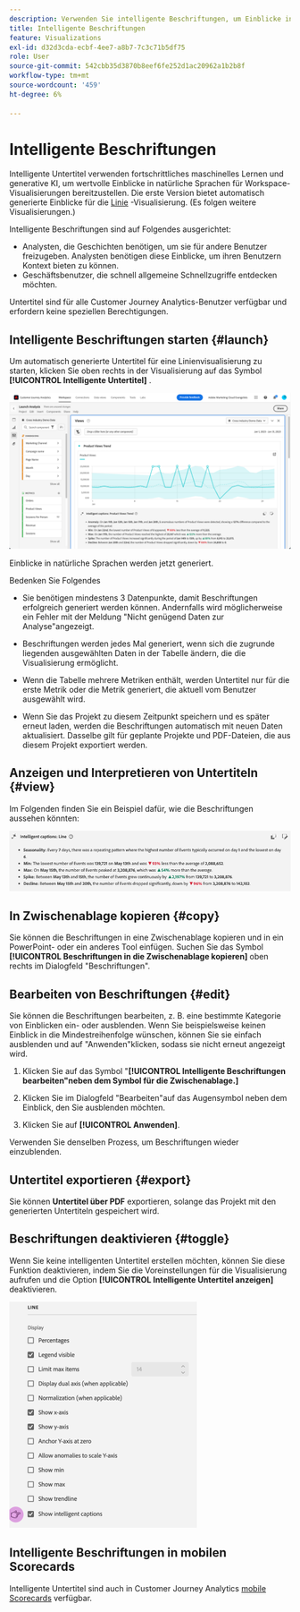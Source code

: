 ```yaml
---
description: Verwenden Sie intelligente Beschriftungen, um Einblicke in natürliche Sprachen zu generieren, um schnell Trends innerhalb von Visualisierungen zu überdecken.
title: Intelligente Beschriftungen
feature: Visualizations
exl-id: d32d3cda-ecbf-4ee7-a8b7-7c3c71b5df75
role: User
source-git-commit: 542cbb35d3870b8eef6fe252d1ac20962a1b2b8f
workflow-type: tm+mt
source-wordcount: '459'
ht-degree: 6%

---
```


# Intelligente Beschriftungen

Intelligente Untertitel verwenden fortschrittliches maschinelles Lernen und generative KI, um wertvolle Einblicke in natürliche Sprachen für Workspace-Visualisierungen bereitzustellen. Die erste Version bietet automatisch generierte Einblicke für die [Linie](line.md) -Visualisierung. (Es folgen weitere Visualisierungen.)

Intelligente Beschriftungen sind auf Folgendes ausgerichtet:

* Analysten, die Geschichten benötigen, um sie für andere Benutzer freizugeben. Analysten benötigen diese Einblicke, um ihren Benutzern Kontext bieten zu können.
* Geschäftsbenutzer, die schnell allgemeine Schnellzugriffe entdecken möchten.

Untertitel sind für alle Customer Journey Analytics-Benutzer verfügbar und erfordern keine speziellen Berechtigungen.

## Intelligente Beschriftungen starten {#launch}

Um automatisch generierte Untertitel für eine Linienvisualisierung zu starten, klicken Sie oben rechts in der Visualisierung auf das Symbol **[!UICONTROL Intelligente Untertitel]** .

![Das Fenster &quot;Analyse starten&quot;mit den intelligenten Beschriftungen für den Trend zu Produktansichten. ](assets/intell-caps-1.png)

Einblicke in natürliche Sprachen werden jetzt generiert.

Bedenken Sie Folgendes

* Sie benötigen mindestens 3 Datenpunkte, damit Beschriftungen erfolgreich generiert werden können. Andernfalls wird möglicherweise ein Fehler mit der Meldung &quot;Nicht genügend Daten zur Analyse&quot;angezeigt.

* Beschriftungen werden jedes Mal generiert, wenn sich die zugrunde liegenden ausgewählten Daten in der Tabelle ändern, die die Visualisierung ermöglicht.

* Wenn die Tabelle mehrere Metriken enthält, werden Untertitel nur für die erste Metrik oder die Metrik generiert, die aktuell vom Benutzer ausgewählt wird.

* Wenn Sie das Projekt zu diesem Zeitpunkt speichern und es später erneut laden, werden die Beschriftungen automatisch mit neuen Daten aktualisiert. Dasselbe gilt für geplante Projekte und PDF-Dateien, die aus diesem Projekt exportiert werden.

## Anzeigen und Interpretieren von Untertiteln {#view}

Im Folgenden finden Sie ein Beispiel dafür, wie die Beschriftungen aussehen könnten:

![Intelligente Beschriftungen für die Linienvisualisierung, einschließlich Saisonabhängigkeit, Min., Max., Spitze und Rückgang.](assets/captions.png)

## In Zwischenablage kopieren {#copy}

Sie können die Beschriftungen in eine Zwischenablage kopieren und in ein PowerPoint- oder ein anderes Tool einfügen. Suchen Sie das Symbol **[!UICONTROL Beschriftungen in die Zwischenablage kopieren]** oben rechts im Dialogfeld &quot;Beschriftungen&quot;.

## Bearbeiten von Beschriftungen {#edit}

Sie können die Beschriftungen bearbeiten, z. B. eine bestimmte Kategorie von Einblicken ein- oder ausblenden. Wenn Sie beispielsweise keinen Einblick in die Mindestreihenfolge wünschen, können Sie sie einfach ausblenden und auf &quot;Anwenden&quot;klicken, sodass sie nicht erneut angezeigt wird.

1. Klicken Sie auf das Symbol &quot;**[!UICONTROL Intelligente Beschriftungen bearbeiten&quot;neben dem Symbol für die Zwischenablage.]**

1. Klicken Sie im Dialogfeld &quot;Bearbeiten&quot;auf das Augensymbol neben dem Einblick, den Sie ausblenden möchten.

1. Klicken Sie auf **[!UICONTROL Anwenden]**.

Verwenden Sie denselben Prozess, um Beschriftungen wieder einzublenden.

## Untertitel exportieren {#export}

Sie können **Untertitel über PDF** exportieren, solange das Projekt mit den generierten Untertiteln gespeichert wird.

## Beschriftungen deaktivieren {#toggle}

Wenn Sie keine intelligenten Untertitel erstellen möchten, können Sie diese Funktion deaktivieren, indem Sie die Voreinstellungen für die Visualisierung aufrufen und die Option **[!UICONTROL Intelligente Untertitel anzeigen]** deaktivieren.

![Linienvisualisierungsoptionen mit der Option zum Deaktivieren der Option &quot;Intelligente Untertitel anzeigen&quot;](assets/toggle-captions.png)

## Intelligente Beschriftungen in mobilen Scorecards

Intelligente Untertitel sind auch in Customer Journey Analytics [mobile Scorecards](https://experienceleague.adobe.com/de/docs/analytics-platform/using/cja-dashboards/manage-scorecard#captions) verfügbar.